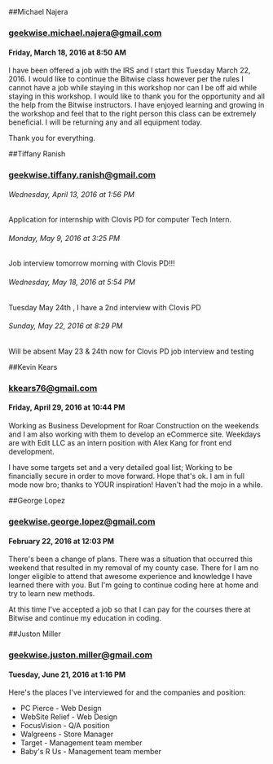 ##Michael Najera
### geekwise.michael.najera@gmail.com
#### Friday, March 18, 2016 at 8:50 AM
<p>
I have been offered a job with the IRS and I start this Tuesday March 22,  2016. I would like to continue the Bitwise class however per the rules I cannot have a job while staying in this workshop nor can I be off aid while staying in this workshop. I would like to thank you for the opportunity and all the help from the Bitwise instructors. I have enjoyed learning and growing in the workshop and feel that to the right person this class can be extremely beneficial. 
I will be returning any and all equipment today.

Thank you for everything.
</p>


##Tiffany Ranish 
### geekwise.tiffany.ranish@gmail.com
####
<p>
<h6>Wednesday, April 13, 2016 at 1:56 PM</h6>

Application for internship with Clovis PD for computer Tech Intern.

<h6>Monday, May 9, 2016 at 3:25 PM </h6>
Job interview tomorrow morning with Clovis PD!!!

<h6>Wednesday, May 18, 2016 at 5:54 PM </h6>
Tuesday May 24th , I have a 2nd interview with Clovis PD

<h6>Sunday, May 22, 2016 at 8:29 PM</h6>
Will be absent May 23 & 24th now for Clovis PD job interview and testing
</p>



##Kevin Kears
### kkears76@gmail.com
#### Friday, April 29, 2016 at 10:44 PM
<p>
Working as Business Development for Roar  Construction on the weekends and I am also working with them to develop an eCommerce site. Weekdays are with Edit LLC as an intern position with Alex Kang for front end development. 

I have some targets set and a very detailed goal list; Working to be financially secure in order to move forward. Hope that's ok. I am in full mode now bro; thanks to YOUR inspiration!  Haven't had the mojo in a while.
</p>

##George Lopez 
### geekwise.george.lopez@gmail.com
#### February 22, 2016 at 12:03 PM
<p>
There's been a change of plans. There was a situation that occurred this weekend that resulted in my removal of my county case. There for I am no longer eligible to attend that awesome experience and knowledge I have learned there with you. But I'm going to continue coding here at home and try to learn new methods. 

At this time I've accepted a job so that I can pay for the courses there at Bitwise and continue my education in coding.
</p>

##Juston Miller 
### geekwise.juston.miller@gmail.com
#### Tuesday, June 21, 2016 at 1:16 PM
<p>
Here's the places I've interviewed for and the companies and position:
</p>

- PC Pierce - Web Design
- WebSite Relief - Web Design
- FocusVision - Q/A position
- Walgreens - Store Manager
- Target - Management team member
- Baby's R Us - Management team member

<p>
</p>
